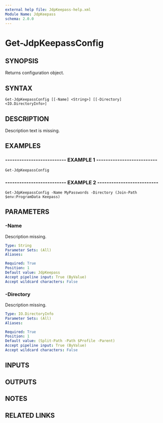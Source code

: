 ```yaml
---
external help file: JdpKeepass-help.xml
Module Name: JdpKeepass
schema: 2.0.0
---
```


# Get-JdpKeepassConfig

## SYNOPSIS
Returns configuration object.

## SYNTAX
```
Get-JdpKeepassConfig [[-Name] <String>] [[-Directory] <IO.DirectoryInfo>]
```

## DESCRIPTION
Description text is missing.

## EXAMPLES

### -------------------------- EXAMPLE 1 --------------------------
```
Get-JdpKeepassConfig
```

### -------------------------- EXAMPLE 2 --------------------------
```
Get-JdpKeepassConfig -Name MyPasswords -Directory (Join-Path $env:ProgramData Keepass)
```

## PARAMETERS

### -Name
Description missing.

```yaml
Type: String
Parameter Sets: (All)
Aliases: 

Required: True
Position: 1
Default value: JdpKeepass
Accept pipeline input: True (ByValue)
Accept wildcard characters: False
```

### -Directory
Description missing.

```yaml
Type: IO.DirectoryInfo
Parameter Sets: (All)
Aliases: 

Required: True
Position: 1
Default value: (Split-Path -Path $Profile -Parent)
Accept pipeline input: True (ByValue)
Accept wildcard characters: False
```

## INPUTS

## OUTPUTS

## NOTES

## RELATED LINKS

